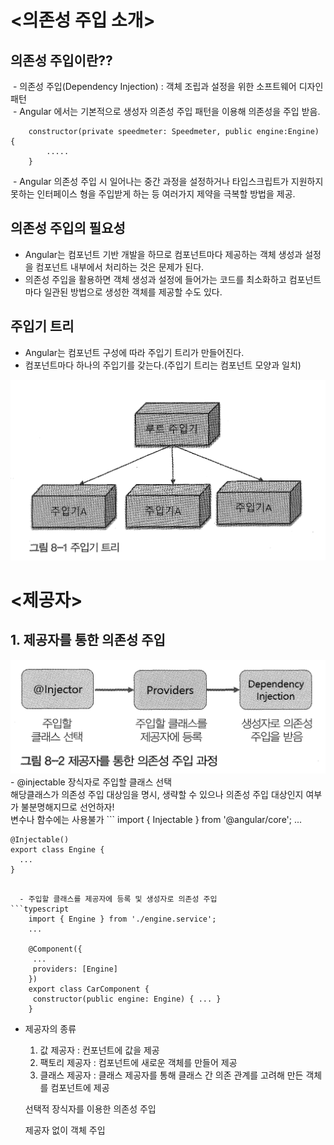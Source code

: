 # <의존성 주입 소개>
## 의존성 주입이란??
  - 의존성 주입(Dependency Injection) : 객체 조립과 설정을 위한 소프트웨어 디자인 패턴<br>
  - Angular 에서는 기본적으로 생성자 의존성 주입 패턴을 이용해 의존성을 주입 받음.<br>
```
	constructor(private speedmeter: Speedmeter, public engine:Engine) {
		.....
	}
```
  - Angular 의존성 주입 시 일어나는 중간 과정을 설정하거나 타입스크립트가 지원하지 못하는 인터페이스 형을 주입받게 하는 등 여러가지 제약을 극복할 방법을 제공.

## 의존성 주입의 필요성
  - Angular는 컴포넌트 기반 개발을 하므로 컴포넌트마다 제공하는 객체 생성과 설정을 컴포넌트 내부에서 처리하는 것은 문제가 된다.<br>
  - 의존성 주입을 활용하면 객체 생성과 설정에 들어가는 코드를 최소화하고 컴포넌트마다 일관된 방법으로 생성한 객체를 제공할 수도 있다.

## 주입기 트리
  - Angular는 컴포넌트 구성에 따라 주입기 트리가 만들어진다.<br>
  - 컴포넌트마다 하나의 주입기를 갖는다.(주입기 트리는 컴포넌트 모양과 일치)<br>
<img src='https://github.com/marche798/tejesama/blob/master/injector_tree.png?raw=true'/>

# <제공자>
## 1. 제공자를 통한 의존성 주입
<img src='https://github.com/marche798/tejesama/blob/master/provider_injection_process.png?raw=true'/>
  - @injectable 장식자로 주입할 클래스 선택<br>
	해당클래스가 의존성 주입 대상임을 명시, 생략할 수 있으나 의존성 주입 대상인지 여부가 불분명해지므로 선언하자!<br>
	변수나 함수에는 사용불가
```
	import { Injectable } from '@angular/core';
	...

	@Injectable()
	export class Engine {
	  ...
	}
```

  - 주입할 클래스를 제공자에 등록 및 생성자로 의존성 주입
```typescript
	import { Engine } from './engine.service';
	...

	@Component({
	 ...
	 providers: [Engine]	
	})
	export class CarComponent {
	 constructor(public engine: Engine) { ... }
	}
```

  - 제공자의 종류<br>
  	1) 값 제공자 : 컨포넌트에 값을 제공<br>
	2) 팩토리 제공자 : 컴포넌트에 새로운 객체를 만들어 제공<br>
	3) 클래스 제공자 : 클래스 제공자를 통해 클래스 간 의존 관계를 고려해 만든 객체를 컴포넌트에 제공<br>


	선택적 장식자를 이용한 의존성 주입


	제공자 없이 객체 주입
